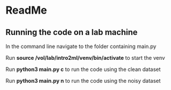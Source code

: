 # ReadMe

## Running the code on a lab machine
In the command line navigate to the folder containing main.py

Run **source /vol/lab/intro2ml/venv/bin/activate** to start the venv

Run **python3 main.py c** to run the code using the clean dataset

Run **python3 main.py n** to run the code using the noisy dataset